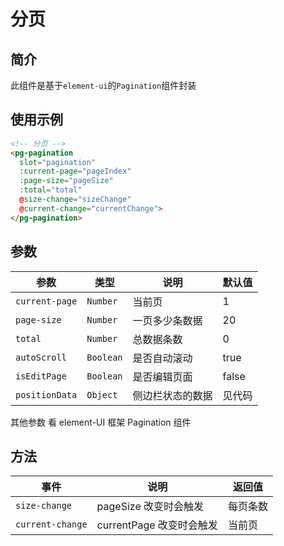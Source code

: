 # 分页
## 简介
此组件是基于`element-ui`的`Pagination`组件封装

## 使用示例
```html
<!-- 分页 -->
<pg-pagination
  slot="pagination"
  :current-page="pageIndex"
  :page-size="pageSize"
  :total="total"
  @size-change="sizeChange"
  @current-change="currentChange">
</pg-pagination>
```

## 参数
参数 | 类型 | 说明 |默认值 |
---|---|---|---|
`current-page` | `Number`| 当前页  | 1|
`page-size` | `Number` | 一页多少条数据    | 20 |
`total`| `Number` | 总数据条数 | 0 |
`autoScroll`| `Boolean` | 是否自动滚动|true |
`isEditPage`| `Boolean` | 是否编辑页面|false |
`positionData`| `Object` | 侧边栏状态的数据 |见代码 |

其他参数 看 element-UI 框架 Pagination 组件

## 方法
事件 | 说明 |返回值 |
---|---|---|
`size-change` | pageSize 改变时会触发  | 每页条数|
`current-change`  | currentPage 改变时会触发 | 当前页 |